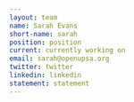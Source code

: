 ```yaml
---
layout: team
name: Sarah Evans
short-name: sarah
position: position
current: currently working on
email: sarah@openupsa.org
twitter: twitter
linkedin: linkedin
statement: statement
---
```

